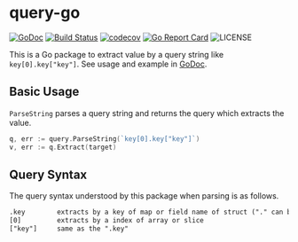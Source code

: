 # query-go

[![GoDoc](https://godoc.org/github.com/zoncoen/query-go?status.svg)](https://godoc.org/github.com/zoncoen/query-go)
[![Build Status](https://travis-ci.org/zoncoen/query-go.svg?branch=master)](https://travis-ci.org/zoncoen/query-go)
[![codecov](https://codecov.io/gh/zoncoen/query-go/branch/master/graph/badge.svg)](https://codecov.io/gh/zoncoen/query-go)
[![Go Report Card](https://goreportcard.com/badge/github.com/zoncoen/query-go)](https://goreportcard.com/report/github.com/zoncoen/query-go)
![LICENSE](https://img.shields.io/github/license/zoncoen/query-go.svg)

This is a Go package to extract value by a query string like `key[0].key["key"]`.
See usage and example in [GoDoc](https://godoc.org/github.com/zoncoen/query-go).

## Basic Usage

`ParseString` parses a query string and returns the query which extracts the value.

```go
q, err := query.ParseString(`key[0].key["key"]`)
v, err := q.Extract(target)
```

## Query Syntax

The query syntax understood by this package when parsing is as follows.

```txt
.key        extracts by a key of map or field name of struct ("." can be omitted if the head of query)
[0]         extracts by a index of array or slice
["key"]     same as the ".key"
```

